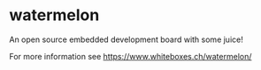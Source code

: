 watermelon
==========

An open source embedded development board with some juice!

For more information see https://www.whiteboxes.ch/watermelon/
